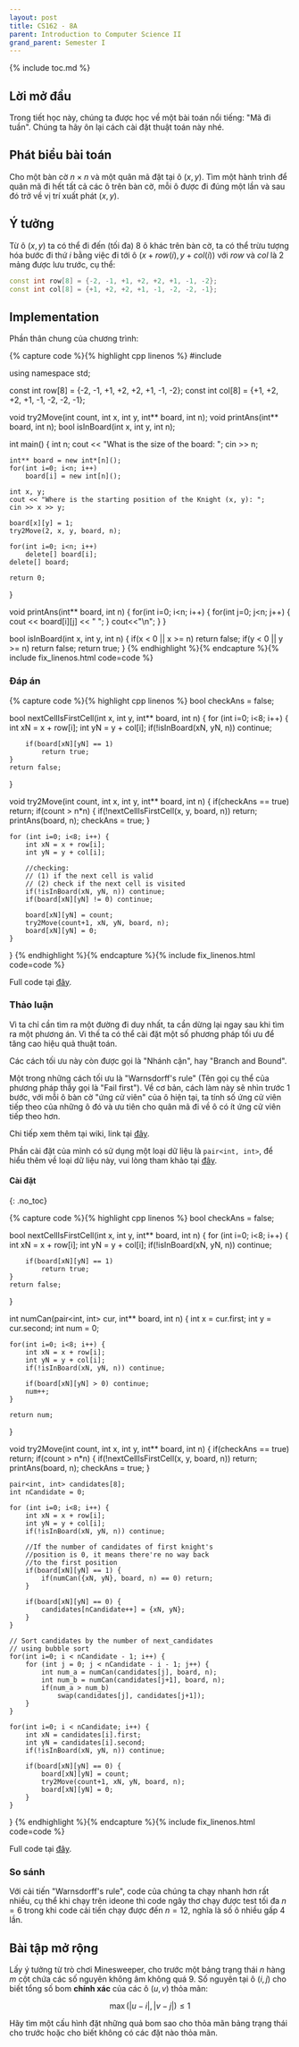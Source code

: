 ```yaml
---
layout: post
title: CS162 - 8A
parent: Introduction to Computer Science II
grand_parent: Semester I
--- 
```


{% include toc.md %}

## Lời mở đầu

Trong tiết học này, chúng ta được học về một bài toán nổi tiếng: "Mã đi tuần". Chúng ta hãy ôn lại cách cài đặt thuật toán này nhé.

## Phát biểu bài toán

Cho một bàn cờ $n\times n$ và một quân mã đặt tại ô $(x, y)$. Tìm một hành trình để quân mã đi hết tất cả các ô trên bàn cờ, mỗi ô được đi đúng một lần và sau đó trở về vị trí xuất phát $(x, y)$.

## Ý tưởng

Từ ô $(x, y)$ ta có thể đi đến (tối đa) $8$ ô khác trên bàn cờ, ta có thể trừu tượng hóa bước đi thứ $i$ bằng việc đi tới ô $(x + row(i) , y + col(i))$ với $row$ và $col$ là 2 mảng được lưu trước, cụ thể:

```cpp 
const int row[8] = {-2, -1, +1, +2, +2, +1, -1, -2};
const int col[8] = {+1, +2, +2, +1, -1, -2, -2, -1};
```

## Implementation

Phần thân chung của chương trình:

{% capture code %}{% highlight cpp linenos %}
#include <iostream>

using namespace std;

const int row[8] = {-2, -1, +1, +2, +2, +1, -1, -2};
const int col[8] = {+1, +2, +2, +1, -1, -2, -2, -1};

void try2Move(int count, int x, int y, int** board, int n);
void printAns(int** board, int n);
bool isInBoard(int x, int y, int n);

int main() {
    int n;
    cout << "What is the size of the board: ";
    cin >> n;
    
    int** board = new int*[n]();
    for(int i=0; i<n; i++)
        board[i] = new int[n]();
    
    int x, y;
    cout << "Where is the starting position of the Knight (x, y): ";
    cin >> x >> y;
    
    board[x][y] = 1;
    try2Move(2, x, y, board, n);
    
    for(int i=0; i<n; i++)
        delete[] board[i];
    delete[] board;
    
    return 0;
}

void printAns(int** board, int n) {
    for(int i=0; i<n; i++) {
        for(int j=0; j<n; j++) {
            cout << board[i][j] << " ";
        }
        cout<<"\n";
    }
}

bool isInBoard(int x, int y, int n) {
    if(x < 0 || x >= n) return false;
    if(y < 0 || y >= n) return false;
    return true;
}
{% endhighlight %}{% endcapture %}{% include fix_linenos.html code=code %}

### Đáp án

{% capture code %}{% highlight cpp linenos %}
bool checkAns = false;

bool nextCellIsFirstCell(int x, int y, int** board, int n) {
    for (int i=0; i<8; i++) {
        int xN = x + row[i];
        int yN = y + col[i];
        if(!isInBoard(xN, yN, n)) continue;
        
        if(board[xN][yN] == 1)
            return true;
    }
    return false;
}

void try2Move(int count, int x, int y, int** board, int n) {
    if(checkAns == true) return;
    if(count > n*n) {
        if(!nextCellIsFirstCell(x, y, board, n)) return;
        printAns(board, n);
        checkAns = true;
    }
    
    for (int i=0; i<8; i++) {
        int xN = x + row[i];
        int yN = y + col[i];
        
        //checking:
        // (1) if the next cell is valid
        // (2) check if the next cell is visited
        if(!isInBoard(xN, yN, n)) continue;
        if(board[xN][yN] != 0) continue;
        
        board[xN][yN] = count;
        try2Move(count+1, xN, yN, board, n);
        board[xN][yN] = 0;
    }
}
{% endhighlight %}{% endcapture %}{% include fix_linenos.html code=code %}

Full code tại [đây](https://ideone.com/6Ye7uv).

### Thảo luận

Vì ta chỉ cần tìm ra một đường đi duy nhất, ta cần dừng lại ngay sau khi tìm ra một phương án. Vì thế ta có thể cài đặt một số phương pháp tối ưu để tăng cao hiệu quả thuật toán.

Các cách tối ưu này còn được gọi là "Nhánh cận", hay "Branch and Bound".

Một trong những cách tối ưu là "Warnsdorff's rule" (Tên gọi cụ thể của phương pháp thầy gọi là "Fail first"). Về cơ bản, cách làm này sẽ nhìn trước $1$ bước, với mỗi ô bàn cờ "ứng cử viên" của ô hiện tại, ta tính số ứng cử viên tiếp theo của những ô đó và ưu tiên cho quân mã đi về ô có ít ứng cử viên tiếp theo hơn.

Chi tiếp xem thêm tại wiki, link tại [đây](https://en.wikipedia.org/wiki/Knight%27s_tour#Warnsdorff's_rule).

Phần cài đặt của mình có sử dụng một loại dữ liệu là `pair<int, int>`, để hiểu thêm về loại dữ liệu này, vui lòng tham khảo tại [đây](https://cplusplus.com/reference/utility/pair/pair/).

#### Cài đặt
{: .no_toc}

{% capture code %}{% highlight cpp linenos %}
bool checkAns = false;

bool nextCellIsFirstCell(int x, int y, int** board, int n) {
    for (int i=0; i<8; i++) {
        int xN = x + row[i];
        int yN = y + col[i];
        if(!isInBoard(xN, yN, n)) continue;
        
        if(board[xN][yN] == 1)
            return true;
    }
    return false;
}

int numCan(pair<int, int> cur, int** board, int n) {
    int x = cur.first;
    int y = cur.second;
    int num = 0;
    
    for(int i=0; i<8; i++) {
        int xN = x + row[i];
        int yN = y + col[i];
        if(!isInBoard(xN, yN, n)) continue;
        
        if(board[xN][yN] > 0) continue;
        num++;
    }
    
    return num;
}

void try2Move(int count, int x, int y, int** board, int n) {
    if(checkAns == true) return;
    if(count > n*n) {
        if(!nextCellIsFirstCell(x, y, board, n)) return;
        printAns(board, n);
        checkAns = true;
    }
    
    pair<int, int> candidates[8];
    int nCandidate = 0;
    
    for (int i=0; i<8; i++) {
        int xN = x + row[i];
        int yN = y + col[i];
        if(!isInBoard(xN, yN, n)) continue;
        
        //If the number of candidates of first knight's
        //position is 0, it means there're no way back 
        //to the first position
        if(board[xN][yN] == 1) {
            if(numCan({xN, yN}, board, n) == 0) return;
        }
        
        if(board[xN][yN] == 0) {
            candidates[nCandidate++] = {xN, yN};
        }
    }
    
    // Sort candidates by the number of next_candidates
    // using bubble sort
    for(int i=0; i < nCandidate - 1; i++) {
        for (int j = 0; j < nCandidate - i - 1; j++) {
            int num_a = numCan(candidates[j], board, n);
            int num_b = numCan(candidates[j+1], board, n);
            if(num_a > num_b)
                swap(candidates[j], candidates[j+1]);
        }
    }
    
    for(int i=0; i < nCandidate; i++) {
        int xN = candidates[i].first;
        int yN = candidates[i].second;
        if(!isInBoard(xN, yN, n)) continue;
        
        if(board[xN][yN] == 0) {
            board[xN][yN] = count;
            try2Move(count+1, xN, yN, board, n);
            board[xN][yN] = 0;
        }
    }
}
{% endhighlight %}{% endcapture %}{% include fix_linenos.html code=code %}

Full code tại [đây](https://ideone.com/aI0UDf).

### So sánh

Với cải tiến "Warnsdorff's rule", code của chúng ta chạy nhanh hơn rất nhiều, cụ thể khi chạy trên ideone thì code ngây thơ chạy được test tối đa $n=6$ trong khi code cải tiến chạy được đến $n=12$, nghĩa là số ô nhiều gấp $4$ lần.

## Bài tập mở rộng

Lấy ý tưởng từ trò chơi Minesweeper, cho trước một bảng trạng thái $n$ hàng $m$ cột chứa các số nguyên không âm không quá $9$. Số nguyên tại ô $(i, j)$ cho biết tổng số bom **chính xác** của các ô $(u, v)$ thỏa mãn:

$$\max(\vert u-i \vert, \vert v - j \vert) \le 1$$

Hãy tìm một cấu hình đặt những quả bom sao cho thỏa mãn bảng trạng thái cho trước hoặc cho biết không có các đặt nào thỏa mãn.